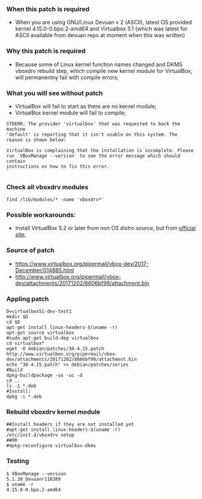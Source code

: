 ### When this patch is required

* When you are using GNU/Linux Devuan v 2 (ASCII), latest OS provided kernel 4.15.0-0.bpo.2-amd64 and Virtualbox 5.1 (which was latest for ASCII available from devuan repo at moment when this was written)

### Why this patch is required

* Because some of Linux kernel function names changed and DKMS vboxdrv rebuild step, which compile new kernel module for VirtualBox, will permanentny fail with compile errors;

### What you will see without patch

* VirtualBox will fail to start as there are no kernel module;
* VirtualBox kernel module will fail to compile;

```
STDERR: The provider 'virtualbox' that was requested to back the machine
'default' is reporting that it isn't usable on this system. The
reason is shown below:

VirtualBox is complaining that the installation is incomplete. Please
run `VBoxManage --version` to see the error message which should contain
instructions on how to fix this error.
`
```

### Check all vboxdrv modules

```
find /lib/modules/* -name 'vboxdrv*'
```


### Possible workarounds:

* Install VirtualBox 5.2 or later from non OS distro source, but from [official site](https://www.virtualbox.org/wiki/Linux_Downloads);

### Source of patch

* https://www.virtualbox.org/pipermail/vbox-dev/2017-December/014885.html
* http://www.virtualbox.org/pipermail/vbox-dev/attachments/20171202/8606bf99/attachment.bin

### Appling patch

```
D=virtualbox51-dev-test1
mkdir $D
cd $D
apt-get install linux-headers-$(uname -r)
apt-get source virtualbox
#sudo apt-get build-dep virtualbox
cd virtualbox*
wget -O debian/patches/38-4.15.patch http://www.virtualbox.org/pipermail/vbox-dev/attachments/20171202/8606bf99/attachment.bin
echo "38-4.15.patch" >> debian/patches/series
#Build
dpkg-buildpackage -us -uc -d
cd ..
ls -1 *.deb
#Install:
dpkg -i *.deb
```

### Rebuild vboxdrv kernel module

```
##Install headers if they are not installed yet
#apt-get install linux-headers-$(uname -r)
/etc/init.d/vboxdrv setup
##OR 
#dpkg-reconfigure virtualbox-dkms
```

### Testing

```
$ VBoxManage --version
5.1.30_Devuanr118389
$ uname -r
4.15.0-0.bpo.2-amd64
```


